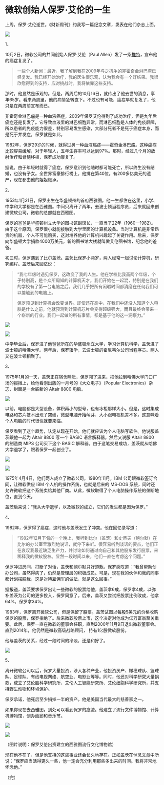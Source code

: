 # 微软创始人保罗·艾伦的一生

上周，保罗·艾伦逝世。《财新周刊》约我写一篇纪念文章，发表在他们杂志上面。

![](https://www.wangbase.com/blogimg/asset/201810/bg2018102301.jpg)

1、
 
10月2日，微软公司的共同创始人保罗·艾伦（Paul Allen）发了一条[推特](https://twitter.com/PaulGAllen/status/1046864324310982668)，宣布他的癌症复发了。

> 一些个人新闻：最近，我了解到我在2009年与之抗争的非霍奇金淋巴瘤已经复发。我已经开始治疗，我的医生很乐观，认为我会有一个好结果。我很欣慰得到的支持，应对挑战时，我将依靠这些支持。

那时，他显然是乐观的。但是，两周后的10月16日，就传出了他去世的消息，享年65岁。看来两周里，他的病情急转直下。不过也有可能，癌症早就复发了，他只是在两周前宣布而已。

非霍奇金淋巴瘤是一种血液癌症，2009年保罗艾伦得到了成功治疗，但是九年后癌症还是复发了。它导致血液里的淋巴细胞异常，而淋巴细胞是人体的免疫屏障，所以患者的免疫能力很差，特别容易发生感染，大部分死者不是死于癌症本身，而是死于并发症，保罗就是如此。

1982年，保罗29岁的时候，就得过另一种血液癌症——霍奇金淋巴瘤。这种癌症比较容易缓解，对于年轻人，五年生存率可以达到97%。那时，经过几个月的放射治疗和骨髓移植，保罗成功康复了。

据说，由于年轻时就得了癌症，保罗意识到他随时都可能死亡，所以终生没有结婚，也没有子女。全世界富豪排行榜上，他排在第40位，有200多亿美元的遗产，现在都由他的姐姐继承。

2、

1953年1月21日，保罗出生在华盛顿州的首府西雅图。他一生都住在这里，小学、中学和大学都是在西雅图。中间只离开了两年，去波士顿当程序员，后来就回来创建微软公司，微软的总部就在西雅图。

保罗的爸爸是华盛顿州立大学的图书馆副馆长，一直当了22年（1960—1982）。由于这个原因，保罗很小就能接触到大学里面的计算机设备。当时计算机是非常昂贵的机器，个人不可能购买，这对培养他的计算机兴趣起了关键作用。后来，保罗向华盛顿大学捐款4000万美元，新的图书馆大楼就叫做艾伦图书馆，纪念他的爸爸。

初三时，保罗遇到了比尔盖茨。盖茨比保罗小两岁，两人经常一起讨论计算机，研究编程。盖茨后来回忆说：

> “我七年级时遇见保罗，这改变了我的人生。他在学校比我高两个年级，个子特别高，是个众所周知的计算机天才。我们开始在一起混，特别是在我们的学校有了第一台电脑之后。我们几乎把所有闲暇时间都消磨在任何我们可以接触到的电脑上。
> 
> 保罗预见到计算机会改变世界。即使还在高中，在我们中还没人知道个人电脑是什么之前，他就预测到计算机芯片会变得超级强大，而且最终会带来一个崭新的行业。我们一起做的所有事情，都是基于他的这一洞察力。”

![](https://www.wangbase.com/blogimg/asset/201810/bg2018102306.jpg)

![](https://www.wangbase.com/blogimg/asset/201810/bg2018102303.jpg)

中学毕业后，保罗进了他爸爸所在的华盛顿州立大学，学习计算机科学，盖茨进了波士顿的哈佛大学。两年后，保罗辍学，去波士顿的霍尼韦尔公司当程序员。两人又在波士顿相聚了。

3、

1975年1月的一天，盖茨正在宿舍睡觉，保罗闯了进来，把他拉到哈佛大学门口广场的报摊上，给他看刚出版的一月号的《大众电子》（Popular Electronics）杂志，封面是一台崭新的 Altair 8800 电脑。

![](https://www.wangbase.com/blogimg/asset/201810/bg2018102309.jpg)

以前，电脑都是大型设备，体积再小的型号，也有冰柜那样大小。但是，这时集成电路和芯片技术出现了突破，微型电脑开始萌芽，大小跟电视机差不多。这意味着个人电脑的时代很快就要来临。

保罗看到了这个趋势，认定从现在开始，他们就应该为个人电脑写软件。他说服盖茨跟他一起为 Altair 8800 写一个 BASIC 语言解释器，然后又说服 Altair 8800 的制造商 MIPS 公司买下这个 BASIC 解释器。由于这笔交易成功，盖茨就从哈佛大学退学了，跟着保罗一起创业了。

![](https://www.wangbase.com/blogimg/asset/201810/bg2018102302.jpg)

![](https://www.wangbase.com/blogimg/asset/201810/bg2018102305.jpg)

1975年4月4日，他们两人成立了微软公司。1980年11月，IBM 公司跟微软签订合同，让微软供应 IBM 个人机的操作系统，也就是后来的 MS-DOS 系统，同时还允许微软把这个系统卖给其他厂商。从此，微软取得了个人电脑操作系统的垄断地位，直到今天。

盖茨后来说：“我从大学退学，以及微软的成立，它们的发生都是因为保罗。”

4、

1982年，保罗得了癌症，这时他与盖茨发生了冲突。他在回忆录写道：

> “1982年12月下旬的一个晚上，我听到比尔（盖茨）和史蒂夫（鲍尔默）在比尔的办公室里激烈地说话，就停下来听。很容易听到谈话的要点，他们正在哀叹我最近缺乏生产力，并讨论如何通过向自己和其他股东发行股票，来稀释我的微软股权。显然一段时间以来，他们一直在考虑这个问题。”

保罗冲进房间，打断了对话，盖茨和鲍尔默只好道歉。保罗感叹道：“我曾帮助创办公司，虽然得病了，仍然是管理层的积极成员。可是，现在我的伙伴和我的同事都计划摆脱我，这是对待雇佣军的做法，就是这么回事。”

据报道，盖茨要求保罗出让一些微软的股票给他，盖茨拿6成，保罗拿4成，以弥补盖茨为公司的更多投入，保罗同意了。后来，盖茨又尝试把股票比例改成，他拿64%，保罗拿34%。

1983年，保罗离开微软公司，但是保留了股票。盖茨试图以每股5美元的价格收购保罗的股票，保罗拒绝了。后来微软股票上市，这个决定对他成为亿万富翁至关重要。此后，保罗一直在微软的董事会任职，直到2000年11月9日退出微软董事会。直到2014年，他仍然是微软高级战略顾问， 持有1亿股微软股份。

他与盖茨的关系，经过一段时间的冷淡，还是和好了。

![](https://www.wangbase.com/blogimg/asset/201810/bg2018102304.jpg)

5、

离开微软公司以后，保罗大量投资，涉入各种产业，他投资房产、橄榄球队、篮球队、足球队、有线电视网络、航空业、电影业等等。同时，他还对科学研究大量捐款，成立了艾伦脑科学研究所、艾伦人工智能研究所、艾伦细胞科学研究所，并支持野生动物和环境保护。

保罗承诺，他死后至少捐掉一半的资产。他是美国当代最大的慈善家之一。

如果你现在去西雅图，到处可以看到保罗的痕迹。他建立了流行文件博物馆、计算机博物馆，创办画廊和音乐节。

![](https://www.wangbase.com/blogimg/asset/201810/bg2018102307.jpg)

![](https://www.wangbase.com/blogimg/asset/201810/bg2018102308.jpg)

（图片说明：保罗艾伦出资建立的西雅图流行文化博物馆）

现在他不在了，但是他支持的这些事业还会长久地存在。正如盖茨在悼念文章中所说：“保罗应当活得更久一些，他一定会充分利用那些多出来的时间。我将非常地怀念他。”

（完）

